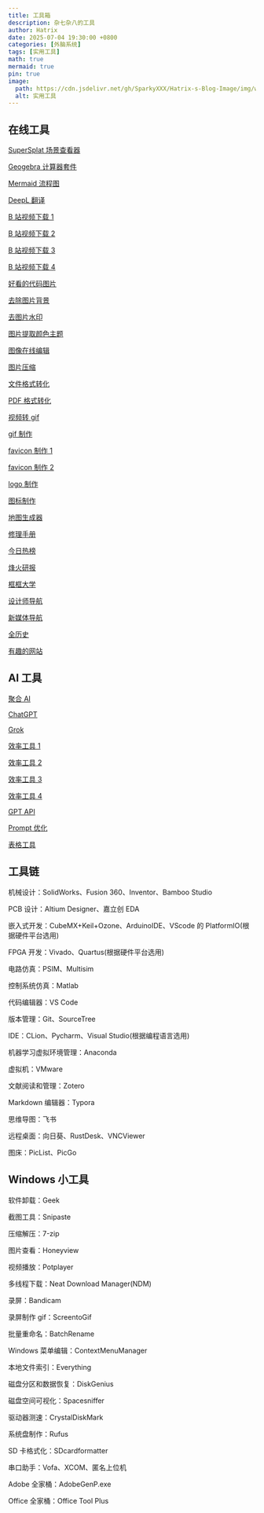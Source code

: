 ```yaml
---
title: 工具箱
description: 杂七杂八的工具
author: Hatrix
date: 2025-07-04 19:30:00 +0800
categories: [外脑系统]
tags: [实用工具]
math: true
mermaid: true
pin: true
image:
  path: https://cdn.jsdelivr.net/gh/SparkyXXX/Hatrix-s-Blog-Image/img/wallhaven-43xjmd.jpg
  alt: 实用工具
---
```


## 在线工具

[SuperSplat 场景查看器](https://superspl.at/editor)

[Geogebra 计算器套件](https://www.geogebra.org/calculator)

[Mermaid 流程图](https://www.mermaidchart.com/)

[DeepL 翻译](https://www.deepl.com/zh/translator)

[B 站视频下载 1](https://snapany.com/zh/bilibili)

[B 站视频下载 2](https://www.allhistory.com/)

[B 站视频下载 3](https://xbeibeix.com/api/bilibili/)

[B 站视频下载 4](https://peanutdl.com/zh)

[好看的代码图片](https://ray.so/)

[去除图片背景](https://www.remove.bg/zh)

[去图片水印](https://www.watermarkremover.io/zh)

[图片提取颜色主题](https://color.adobe.com/zh/create/image)

[图像在线编辑](https://www.iloveimg.com/zh-cn)

[图片压缩](https://tinypng.com/)

[文件格式转化](https://www.freeconvert.com/)

[PDF 格式转化](https://www.speedpdf.com/zh-cn/)

[视频转 gif](https://www.freeconvert.com/zh/convert/video-to-gif)

[gif 制作](https://www.soogif.com/)

[favicon 制作 1](https://realfavicongenerator.net/)

[favicon 制作 2](https://favicon.io/)

[logo 制作](https://www.logosc.cn/)

[图标制作](https://ray.so/icon)

[地图生成器](https://datav.aliyun.com/portal/school/atlas/area_selector)

[修理手册](https://zh.ifixit.com/)

[今日热榜](https://tophub.today/)

[烽火研报](https://www.fhyanbao.com/)

[框框大学](https://www.kkdaxue.com/)

[设计师导航](https://webstack.cc/cn/index.html)

[新媒体导航](https://www.kaolamedia.com/)

[全历史](https://www.allhistory.com/)

[有趣的网站](https://youquhome.com/)

## AI 工具

[聚合 AI](https://aish.chatopens.vip/Web/List.html)

[ChatGPT](https://chatgpt.com/)

[Grok](https://grok.com/)

[效率工具 1](https://www.aiyjs.com/)

[效率工具 2](https://chatglm.cn/main/alltoolsdetail?t=1751720193921&lang=zh)

[效率工具 3](https://space.coze.cn/?category=7513030493395238921)

[效率工具 4](https://zhiwen.xfyun.cn/home)

[GPT API](https://github.com/chatanywhere/GPT_API_free)

[Prompt 优化](https://prompt.always200.com/)

[表格工具](https://www.chatexcel.com/#/)

## 工具链

机械设计：SolidWorks、Fusion 360、Inventor、Bamboo Studio

PCB 设计：Altium Designer、嘉立创 EDA

嵌入式开发：CubeMX+Keil+Ozone、ArduinoIDE、VScode 的 PlatformIO(根据硬件平台选用)

FPGA 开发：Vivado、Quartus(根据硬件平台选用)

电路仿真：PSIM、Multisim

控制系统仿真：Matlab

代码编辑器：VS Code

版本管理：Git、SourceTree

IDE：CLion、Pycharm、Visual Studio(根据编程语言选用)

机器学习虚拟环境管理：Anaconda

虚拟机：VMware

文献阅读和管理：Zotero

Markdown 编辑器：Typora

思维导图：飞书

远程桌面：向日葵、RustDesk、VNCViewer

图床：PicList、PicGo

## Windows 小工具

软件卸载：Geek

截图工具：Snipaste

压缩解压：7-zip

图片查看：Honeyview

视频播放：Potplayer

多线程下载：Neat Download Manager(NDM)

录屏：Bandicam

录屏制作 gif：ScreentoGif

批量重命名：BatchRename

Windows 菜单编辑：ContextMenuManager

本地文件索引：Everything

磁盘分区和数据恢复：DiskGenius

磁盘空间可视化：Spacesniffer

驱动器测速：CrystalDiskMark

系统盘制作：Rufus

SD 卡格式化：SDcardformatter

串口助手：Vofa、XCOM、匿名上位机

Adobe 全家桶：AdobeGenP.exe

Office 全家桶：Office Tool Plus
